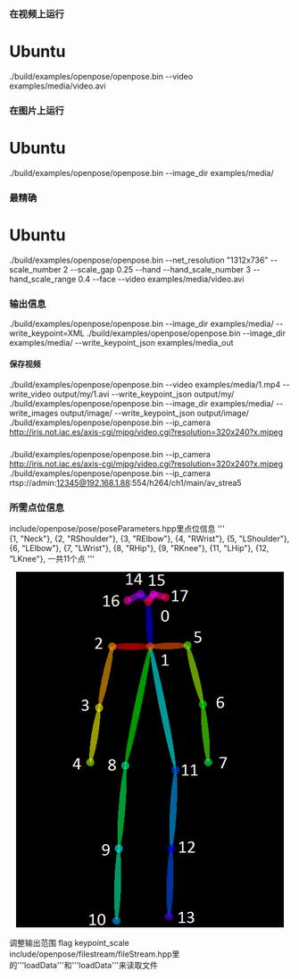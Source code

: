 ### 在视频上运行
# Ubuntu
./build/examples/openpose/openpose.bin --video examples/media/video.avi

### 在图片上运行
# Ubuntu
./build/examples/openpose/openpose.bin --image_dir examples/media/

### 最精确
# Ubuntu
./build/examples/openpose/openpose.bin --net_resolution "1312x736" --scale_number 2 --scale_gap 0.25 --hand --hand_scale_number 3 --hand_scale_range 0.4 --face --video examples/media/video.avi

### 输出信息
./build/examples/openpose/openpose.bin --image_dir examples/media/ --write_keypoint=XML 
./build/examples/openpose/openpose.bin --image_dir examples/media/ --write_keypoint_json examples/media_out 
#### 保存视频
./build/examples/openpose/openpose.bin --video examples/media/1.mp4 --write_video output/my/1.avi --write_keypoint_json output/my/
./build/examples/openpose/openpose.bin --image_dir examples/media/ --write_images output/image/ --write_keypoint_json output/image/
./build/examples/openpose/openpose.bin --ip_camera http://iris.not.iac.es/axis-cgi/mjpg/video.cgi?resolution=320x240?x.mjpeg

###
./build/examples/openpose/openpose.bin --ip_camera http://iris.not.iac.es/axis-cgi/mjpg/video.cgi?resolution=320x240?x.mjpeg
./build/examples/openpose/openpose.bin --ip_camera rtsp://admin:12345@192.168.1.88:554/h264/ch1/main/av_strea5


### 所需点位信息
include/openpose/pose/poseParameters.hpp里点位信息
'''  
  {1,  "Neck"},
  {2,  "RShoulder"},
  {3,  "RElbow"},
  {4,  "RWrist"},
  {5,  "LShoulder"},
  {6,  "LElbow"},
  {7,  "LWrist"},
  {8,  "RHip"},
  {9,  "RKnee"},
  {11, "LHip"},
  {12, "LKnee"},
  一共11个点
 '''
 <p align="center">
    <img src="https://raw.githubusercontent.com/YoungMagic/my_project01/master/media/keypoints_pose.png">
</p>

 调整输出范围 flag keypoint_scale
 include/openpose/filestream/fileStream.hpp里的'''loadData'''和'''loadData'''来读取文件

